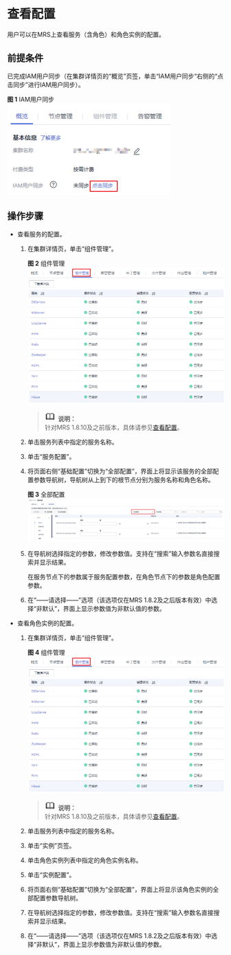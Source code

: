 # 查看配置<a name="ZH-CN_TOPIC_0173397554"></a>

用户可以在MRS上查看服务（含角色）和角色实例的配置。

## 前提条件<a name="section19851821141510"></a>

已完成IAM用户同步（在集群详情页的“概览”页签，单击“IAM用户同步“右侧的“点击同步”进行IAM用户同步）。

**图 1**  IAM用户同步<a name="zh-cn_topic_0173397446_fig147531617121511"></a>  
![](figures/IAM用户同步.png "IAM用户同步")

## 操作步骤<a name="section57856613174626"></a>

-   查看服务的配置。
    1.  在集群详情页，单击“组件管理”。

        **图 2**  组件管理<a name="fig12565520121916"></a>  
        ![](figures/组件管理-5.png "组件管理-5")

        >![](public_sys-resources/icon-note.gif) **说明：**   
        >针对MRS 1.8.10及之前版本，具体请参见[查看配置](查看配置-109.md)。  

    2.  单击服务列表中指定的服务名称。
    3.  单击“服务配置”。
    4.  将页面右侧“基础配置”切换为“全部配置”，界面上将显示该服务的全部配置参数导航树，导航树从上到下的根节点分别为服务名称和角色名称。

        **图 3**  全部配置<a name="fig6828556138"></a>  
        ![](figures/全部配置.png "全部配置")

    5.  在导航树选择指定的参数，修改参数值。支持在“搜索”输入参数名直接搜索并显示结果。

        在服务节点下的参数属于服务配置参数，在角色节点下的参数是角色配置参数。

    6.  在“——请选择——”选项（该选项仅在MRS 1.8.2及之后版本有效）中选择“非默认”，界面上显示参数值为非默认值的参数。

-   查看角色实例的配置。
    1.  在集群详情页，单击“组件管理”。

        **图 4**  组件管理<a name="fig16960192962813"></a>  
        ![](figures/组件管理-5.png "组件管理-5")

        >![](public_sys-resources/icon-note.gif) **说明：**   
        >针对MRS 1.8.10及之前版本，具体请参见[查看配置](查看配置-109.md)。  

    2.  单击服务列表中指定的服务名称。
    3.  单击“实例”页签。
    4.  单击角色实例列表中指定的角色实例名称。
    5.  单击“实例配置”。
    6.  将页面右侧“基础配置”切换为“全部配置”，界面上将显示该角色实例的全部配置参数导航树。
    7.  在导航树选择指定的参数，修改参数值。支持在“搜索”输入参数名直接搜索并显示结果。
    8.  在“——请选择——”选项（该选项仅在MRS 1.8.2及之后版本有效）中选择“非默认”，界面上显示参数值为非默认值的参数。


